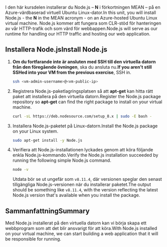 <span data-ttu-id="9fdcb-101">I den här kursdelen installerar du Node.js – **N** i förkortningen MEAN – på en Azure-värdbaserad virtuell Ubuntu Linux-dator.</span><span class="sxs-lookup"><span data-stu-id="9fdcb-101">In this unit, you will install Node.js - the **N** in the MEAN acronym - on an Azure-hosted Ubuntu Linux virtual machine.</span></span> <span data-ttu-id="9fdcb-102">Node.js kommer att fungera som CLR-stöd för hanteringen av vår HTTP-trafik och som värd för webbappen.</span><span class="sxs-lookup"><span data-stu-id="9fdcb-102">Node.js will serve as our runtime for handling our HTTP traffic and hosting our web application.</span></span>

## <a name="install-nodejs"></a><span data-ttu-id="9fdcb-103">Installera Node.js</span><span class="sxs-lookup"><span data-stu-id="9fdcb-103">Install Node.js</span></span>

1. <span data-ttu-id="9fdcb-104">**Om du fortfarande inte är ansluten med SSH till den virtuella datorn från den föregående övningen**, ska du ansluta nu.</span><span class="sxs-lookup"><span data-stu-id="9fdcb-104">**If you aren't still SSHed into your VM from the previous exercise**, SSH in.</span></span>

    ```bash
    ssh <vm-admin-username>@<vm-public-ip>
    ```

1. <span data-ttu-id="9fdcb-105">Registrera Node.js-paketlagringsplatsen så att **apt-get** kan hitta rätt paket att installera på den virtuella datorn.</span><span class="sxs-lookup"><span data-stu-id="9fdcb-105">Register the Node.js package repository so **apt-get** can find the right package to install on your virtual machine.</span></span>

    ```bash
    curl -sL https://deb.nodesource.com/setup_8.x | sudo -E bash -
    ```

1. <span data-ttu-id="9fdcb-106">Installera Node.js-paketet på Linux-datorn.</span><span class="sxs-lookup"><span data-stu-id="9fdcb-106">Install the Node.js package on your Linux system.</span></span>

    ```bash
    sudo apt-get install -y Node.js
    ```

1. <span data-ttu-id="9fdcb-107">Verifiera att Node.js-installationen lyckades genom att köra följande enkla Node.js-kommando.</span><span class="sxs-lookup"><span data-stu-id="9fdcb-107">Verify the Node.js installation succeeded by running the following simple Node.js command.</span></span>

    ```bash
    node -v
    ```

    <span data-ttu-id="9fdcb-108">Utdata bör se ut ungefär som `v8.11.4`, där versionen speglar den senast tillgängliga Node.js-versionen när du installerar paketet.</span><span class="sxs-lookup"><span data-stu-id="9fdcb-108">The output should be something like `v8.11.4`, with the version reflecting the latest Node.js version that's available when you install the package.</span></span>

## <a name="summary"></a><span data-ttu-id="9fdcb-109">Sammanfattning</span><span class="sxs-lookup"><span data-stu-id="9fdcb-109">Summary</span></span>

<span data-ttu-id="9fdcb-110">Med Node.js installerat på den virtuella datorn kan vi börja skapa ett webbprogram som att det blir ansvarigt för att köra.</span><span class="sxs-lookup"><span data-stu-id="9fdcb-110">With Node.js installed on your virtual machine, we can start building a web application that it will be responsible for running.</span></span>